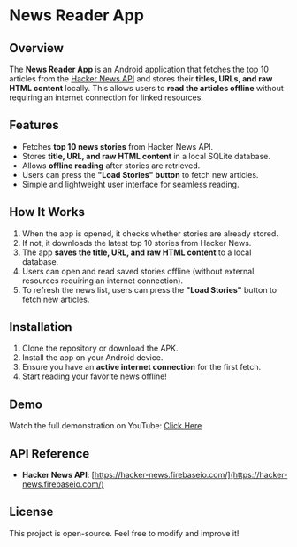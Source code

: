 # News Reader App

## Overview
The **News Reader App** is an Android application that fetches the top 10 articles from the [Hacker News API](https://hacker-news.firebaseio.com/) and stores their **titles, URLs, and raw HTML content** locally. This allows users to **read the articles offline** without requiring an internet connection for linked resources.

## Features
- Fetches **top 10 news stories** from Hacker News API.
- Stores **title, URL, and raw HTML content** in a local SQLite database.
- Allows **offline reading** after stories are retrieved.
- Users can press the **"Load Stories" button** to fetch new articles.
- Simple and lightweight user interface for seamless reading.

## How It Works
1. When the app is opened, it checks whether stories are already stored.
2. If not, it downloads the latest top 10 stories from Hacker News.
3. The app **saves the title, URL, and raw HTML content** to a local database.
4. Users can open and read saved stories offline (without external resources requiring an internet connection).
5. To refresh the news list, users can press the **"Load Stories"** button to fetch new articles.

## Installation
1. Clone the repository or download the APK.
2. Install the app on your Android device.
3. Ensure you have an **active internet connection** for the first fetch.
4. Start reading your favorite news offline!

## Demo
Watch the full demonstration on YouTube: [Click Here](YOUR_YOUTUBE_LINK_HERE)

## API Reference
- **Hacker News API**: [https://hacker-news.firebaseio.com/](https://hacker-news.firebaseio.com/)

## License
This project is open-source. Feel free to modify and improve it!

